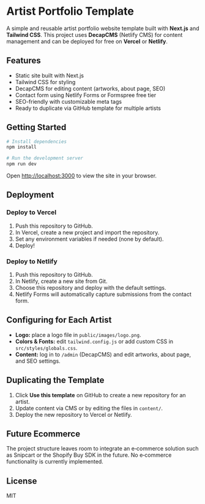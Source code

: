 # Artist Portfolio Template

A simple and reusable artist portfolio website template built with **Next.js** and **Tailwind CSS**. This project uses **DecapCMS** (Netlify CMS) for content management and can be deployed for free on **Vercel** or **Netlify**.

## Features

- Static site built with Next.js
- Tailwind CSS for styling
- DecapCMS for editing content (artworks, about page, SEO)
- Contact form using Netlify Forms or Formspree free tier
- SEO-friendly with customizable meta tags
- Ready to duplicate via GitHub template for multiple artists

## Getting Started

```bash
# Install dependencies
npm install

# Run the development server
npm run dev
```

Open [http://localhost:3000](http://localhost:3000) to view the site in your browser.

## Deployment

### Deploy to Vercel

1. Push this repository to GitHub.
2. In Vercel, create a new project and import the repository.
3. Set any environment variables if needed (none by default).
4. Deploy!

### Deploy to Netlify

1. Push this repository to GitHub.
2. In Netlify, create a new site from Git.
3. Choose this repository and deploy with the default settings.
4. Netlify Forms will automatically capture submissions from the contact form.

## Configuring for Each Artist

- **Logo:** place a logo file in `public/images/logo.png`.
- **Colors & Fonts:** edit `tailwind.config.js` or add custom CSS in `src/styles/globals.css`.
- **Content:** log in to `/admin` (DecapCMS) and edit artworks, about page, and SEO settings.

## Duplicating the Template

1. Click **Use this template** on GitHub to create a new repository for an artist.
2. Update content via CMS or by editing the files in `content/`.
3. Deploy the new repository to Vercel or Netlify.

## Future Ecommerce

The project structure leaves room to integrate an e‑commerce solution such as Snipcart or the Shopify Buy SDK in the future. No e‑commerce functionality is currently implemented.

## License

MIT
